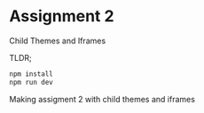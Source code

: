 # Assignment 2
Child Themes and Iframes

TLDR;

```bash
npm install
npm run dev
```

Making assigment 2 with child themes and iframes 
